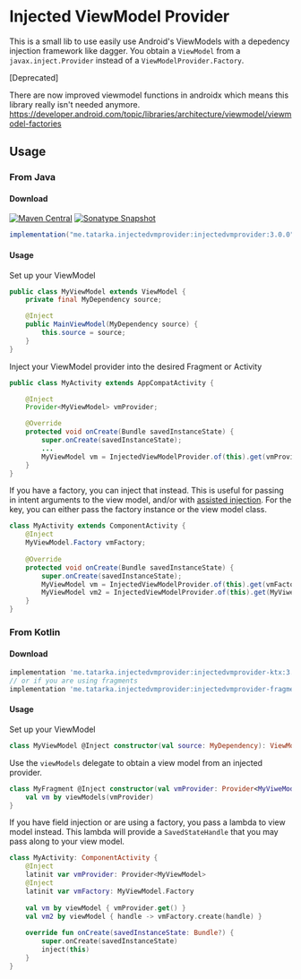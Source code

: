 # Injected ViewModel Provider
This is a small lib to use easily use Android's ViewModels with a depedency injection framework like dagger. You obtain a `ViewModel` from a `javax.inject.Provider` instead of a `ViewModelProvider.Factory`.

[Deprecated]

There are now improved viewmodel functions in androidx which means this library really isn't needed anymore.
https://developer.android.com/topic/libraries/architecture/viewmodel/viewmodel-factories


## Usage

### From Java

#### Download
[![Maven Central](https://img.shields.io/maven-central/v/me.tatarka.injectedvmprovider/injectedvmprovider.svg)](https://search.maven.org/search?q=g:me.tatarka.injectedvmprovider)
[![Sonatype Snapshot](https://img.shields.io/nexus/s/https/oss.sonatype.org/me.tatarka.injectedvmprovider/injectedvmprovider.svg)](https://oss.sonatype.org/content/repositories/snapshots/me/tatarka/injectedvmprovider/)

```groovy
implementation("me.tatarka.injectedvmprovider:injectedvmprovider:3.0.0")
```

#### Usage

Set up your ViewModel

```java
public class MyViewModel extends ViewModel {
    private final MyDependency source;

    @Inject
    public MainViewModel(MyDependency source) {
        this.source = source;
    }
}
```

Inject your ViewModel provider into the desired Fragment or Activity

```java
public class MyActivity extends AppCompatActivity {

    @Inject
    Provider<MyViewModel> vmProvider;

    @Override
    protected void onCreate(Bundle savedInstanceState) {
        super.onCreate(savedInstanceState);
        ...
        MyViewModel vm = InjectedViewModelProvider.of(this).get(vmProvider);
    }
}
```

If you have a factory, you can inject that instead. This is useful for passing in intent arguments to the view model, and/or with [assisted injection](https://github.com/square/AssistedInject).
For the key, you can either pass the factory instance or the view model class.

```java
class MyActivity extends ComponentActivity {
    @Inject
    MyViewModel.Factory vmFactory;
    
    @Override
    protected void onCreate(Bundle savedInstanceState) {
        super.onCreate(savedInstanceState);
        MyViewModel vm = InjectedViewModelProvider.of(this).get(vmFactory, factory -> factory.create("arg"));
        MyViewModel vm2 = InjectedViewModelProvider.of(this).get(MyViweModel.class, () -> vmFactory.create("arg"));
    }
} 
```

### From Kotlin

#### Download

```groovy
implementation 'me.tatarka.injectedvmprovider:injectedvmprovider-ktx:3.0.0'
// or if you are using fragments
implementation 'me.tatarka.injectedvmprovider:injectedvmprovider-fragment-ktx:3.0.0'
```

#### Usage

Set up your ViewModel

```kotlin
class MyViewModel @Inject constructor(val source: MyDependency): ViewModel()
```

Use the `viewModels` delegate to obtain a view model from an injected provider.

```kotlin
class MyFragment @Inject constructor(val vmProvider: Provider<MyViweModel>) {
    val vm by viewModels(vmProvider)
}
```

If you have field injection or are using a factory, you pass a lambda to view model instead. This
lambda will provide a `SavedStateHandle` that you may pass along to your view model.

```kotlin
class MyActivity: ComponentActivity {
    @Inject
    latinit var vmProvider: Provider<MyViewModel>
    @Inject
    latinit var vmFactory: MyViewModel.Factory
    
    val vm by viewModel { vmProvider.get() }
    val vm2 by viewModel { handle -> vmFactory.create(handle) }
    
    override fun onCreate(savedInstanceState: Bundle?) {
        super.onCreate(savedInstanceState)
        inject(this)
    }
}
```
